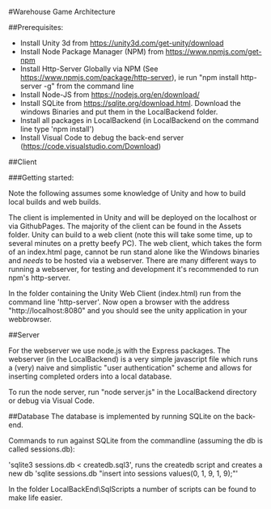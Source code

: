 #Warehouse Game Architecture 

##Prerequisites:

* Install Unity 3d from https://unity3d.com/get-unity/download
* Install Node Package Manager (NPM) from https://www.npmjs.com/get-npm
* Install Http-Server Globally via NPM (See https://www.npmjs.com/package/http-server), ie run "npm install http-server -g" from the command line
* Install Node-JS from https://nodejs.org/en/download/
* Install SQLite from https://sqlite.org/download.html. Download the windows Binaries and put them in the LocalBackend folder.
* Install all packages in LocalBackend (in LocalBackend on the command line type 'npm install')
* Install Visual Code to debug the back-end server (https://code.visualstudio.com/Download)


##Client

###Getting started:

Note the following assumes some knowledge of Unity and how to build local builds and web builds.

The client is implemented in Unity and will be deployed on the localhost or via GithubPages. The majority of the client can be found in the Assets folder. Unity can build to a web client (note this will take some time, up to several minutes on a pretty beefy PC). The web client, which takes the form of an index.html page, cannot be run stand alone like the Windows binaries and _needs_ to be hosted via a webserver. There are many different ways to running a webserver, for testing and development it's recommended to run npm's http-server. 

In the folder containing the Unity Web Client (index.html) run from the command line 'http-server'. Now open a browser with the address "http://localhost:8080" and you should see the unity application in your webbrowser. 

##Server

For the webserver we use node.js with the Express packages. The webserver (in the LocalBackend) is a very simple javascript file which runs a (very) naive and simplistic "user authentication" scheme and allows for inserting completed orders into a local database.

To run the node server, run "node server.js" in the LocalBackend directory or debug via Visual Code.

##Database
The database is implemented by running SQLite on the back-end. 

Commands to run against SQLite from the commandline (assuming the db is called sessions.db):

'sqlite3 sessions.db < createdb.sql3', runs the createdb script and creates a new db
'sqlite sessions.db "insert into sessions values(0, 1, 9, 1, 9);"'

In the folder LocalBackEnd\SqlScripts a number of scripts can be found to make life easier. 
